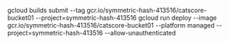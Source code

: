 gcloud builds submit --tag gcr.io/symmetric-hash-413516/catscore-bucket01 --project=symmetric-hash-413516
gcloud run deploy --image gcr.io/symmetric-hash-413516/catscore-bucket01 --platform managed  --project=symmetric-hash-413516 --allow-unauthenticated
